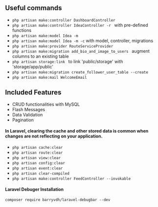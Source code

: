 ## Useful commands
-  `php artisan make:controller DashboardController`
-  `php artisan make:controller IdeaController -r ` with pre-defined functions
-  `php artisan make:model Idea -m`
-  `php artisan make:model Idea -m -c` with model, controller, migrations
-  `php artisan make:provider RouteServiceProvider `
-  `php artisan make:migration add_bio_and_image_to_users ` augment columns to an existing table
-  `php artisan storage:link ` to link 'public/storage' with 'storage/app/public'
-  `php artisan make:migration create_follower_user_table --create `
-  `php artisan make:mail WelcomeEmail `


## Included Features
- CRUD functionalities with MySQL
- Flash Messages
- Data Validation
- Pagination

#### In Laravel, clearing the cache and other stored data is common when changes are not reflecting on your application. 
- ``` php artisan cache:clear ```
- ``` php artisan route:clear ```
- ``` php artisan view:clear ```
- ``` php artisan config:clear ```
- ``` php artisan event:clear ```
- ``` php artisan clear-compiled ```
- ``` php artisan make:controller FeedController --invokable ```

#### Laravel Debuger Installation
`composer require barryvdh/laravel-debugbar --dev`

